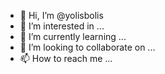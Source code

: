 - 👋 Hi, I’m @yolisbolis
- 👀 I’m interested in ...
- 🌱 I’m currently learning ...
- 💞️ I’m looking to collaborate on ...
- 📫 How to reach me ...

<!---
yolisbolis/yolisbolis is a ✨ special ✨ repository because its `README.md` (this file) appears on your GitHub profile.
You can click the Preview link to take a look at your changes.
--->
